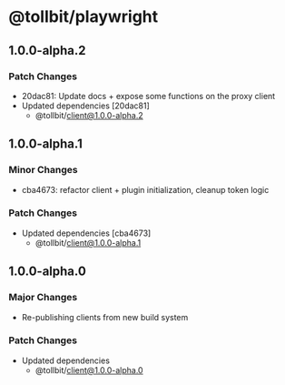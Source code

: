 # @tollbit/playwright

## 1.0.0-alpha.2

### Patch Changes

- 20dac81: Update docs + expose some functions on the proxy client
- Updated dependencies [20dac81]
  - @tollbit/client@1.0.0-alpha.2

## 1.0.0-alpha.1

### Minor Changes

- cba4673: refactor client + plugin initialization, cleanup token logic

### Patch Changes

- Updated dependencies [cba4673]
  - @tollbit/client@1.0.0-alpha.1

## 1.0.0-alpha.0

### Major Changes

- Re-publishing clients from new build system

### Patch Changes

- Updated dependencies
  - @tollbit/client@1.0.0-alpha.0
